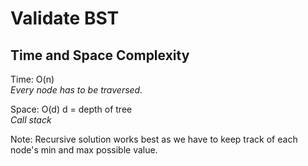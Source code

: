 # Validate BST
## Time and Space Complexity
Time: O(n)<br/>
*Every node has to be traversed.*

Space: O(d) d = depth of tree<br/>
*Call stack*

Note: Recursive solution works best as we have to keep track of each node's min and max possible value.
